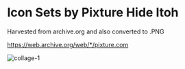 # Icon Sets by Pixture Hide Itoh
 Harvested from archive.org and also converted to .PNG

https://web.archive.org/web/*/pixture.com 
 
![collage-1](https://github.com/joecola/Icon-Sets-by-Pixture-Hide-Itoh/assets/5577678/c12f731b-ba95-4dab-a25d-2438c5750f81)
